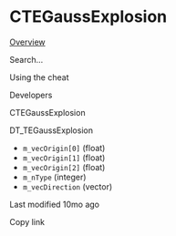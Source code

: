 # CTEGaussExplosion



[Overview](broken-reference)

Search…



Using the cheat



Developers



CTEGaussExplosion

DT\_TEGaussExplosion

* `m_vecOrigin[0]` (float)
* `m_vecOrigin[1]` (float)
* `m_vecOrigin[2]` (float)
* `m_nType` (integer)
* `m_vecDirection` (vector)



Last modified 10mo ago

Copy link
